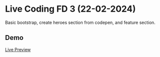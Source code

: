 # Live Coding FD 3 (22-02-2024)

Basic bootstrap, create heroes section from codepen, and feature section.

## Demo

[Live Preview](https://akbarrahmatm.github.io/CH1-02-22-2024-HTML-CSS-BOOTSTRAP-GIT/)
